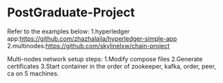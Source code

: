 # PostGraduate-Project
Refer to the examples below:
1.hyperledger app:https://github.com/zhazhalaila/hyperledger-simple-app
2.multinodes:https://github.com/skylinelxw/chain-project

Multi-nodes network setup steps:
1.Modify compose files
2.Generate certificates
3.Start container in the order of zookeeper, kafka, order, peer, ca on 5 machines.




